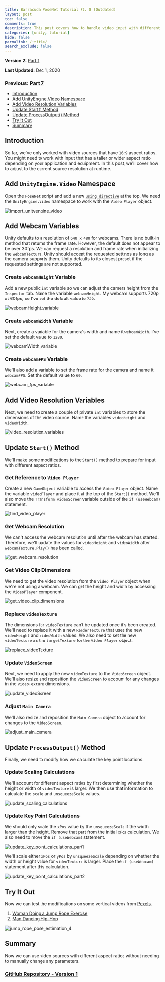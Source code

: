 ```yaml
---
title: Barracuda PoseNet Tutorial Pt. 8 (Outdated)
layout: post
toc: false
comments: true
description: This post covers how to handle video input with different aspect ratios.
categories: [unity, tutorial]
hide: false
permalink: /:title/
search_exclude: false
---
```


**Version 2:** [Part 1](https://christianjmills.com/Barracuda-PoseNet-Tutorial-V2-1/) 

**Last Updated:** Dec 1, 2020

### Previous: [Part 7](https://christianjmills.com/Barracuda-PoseNet-Tutorial-7/)

* [Introduction](#introduction)
* [Add UnityEngine.Video Namespace](#add-unityenginevideo-namespace)
* [Add Video Resolution Variables](#add-video-resolution-variables)
* [Update Start() Method](#update-start-method)
* [Update ProcessOutput() Method](#update-processoutput-method)
* [Try It Out](#try-it-out)
* [Summary](#summary)

## Introduction

So far, we've only worked with video sources that have `16:9` aspect ratios. You might need to work with input that has a taller or wider aspect ratio depending on your application and equipment. In this post, we'll cover how to adjust to the current source resolution at runtime.

## Add `UnityEngine.Video` Namespace

Open the `PoseNet` script and add a new [`using directive`](https://docs.microsoft.com/en-us/dotnet/csharp/language-reference/keywords/using-directive) at the top. We need the `UnityEngine.Video` namespace to work with the `Video Player` object.

![import_unityengine_video](\images\barracuda-posenet-tutorial\part-8\import_unityengine_video.png)



## Add Webcam Variables

Unity defaults to a resolution of `640 x 480` for webcams. There is no built-in method that returns the frame rate. However, the default does not appear to be over 30fps.  We can request a resolution and frame rate when initializing the `webcamTexture`. Unity should accept the requested settings as long as the camera supports them. Unity defaults to its closest preset if the requested settings are not supported.

### Create `webcamHeight` Variable

Add a new public `int` variable so we can adjust the camera height from the `Inspector` tab. Name the variable `webcamHeight`. My webcam supports 720p at 60fps, so I've set the default value to `720`.

![webcamHeight_variable](\images\barracuda-posenet-tutorial\part-8\webcamHeight_variable.png)

### Create `webcamWidth` Variable

Next, create a variable for the camera's width and name it `webcamWidth`. I've set the default value to `1280`.

![webcamWidth_variable](\images\barracuda-posenet-tutorial\part-8\webcamWidth_variable.png)

### Create `webcamFPS` Variable

We'll also add a variable to set the frame rate for the camera and name it `webcamFPS`. Set the default value to `60`.

![webcam_fps_variable](\images\barracuda-posenet-tutorial\part-8\webcam_fps_variable.png)



## Add Video Resolution Variables

Next, we need to create a couple of private `int` variables to store the dimensions of the video source. Name the variables `videoHeight` and `videoWidth`.

![video_resolution_variables](\images\barracuda-posenet-tutorial\part-8\video_resolution_variables.png)



## Update `Start()` Method

We'll make some modifications to the `Start()` method to prepare for input with different aspect ratios.

### Get Reference to `Video Player`

Create a new `GameObject` variable to access the `Video Player` object. Name the variable `videoPlayer` and place it at the top of the `Start()` method. We'll also move the `Transform videoScreen` variable outside of the `if (useWebcam)` statement.

![find_video_player](\images\barracuda-posenet-tutorial\part-8\find_video_player.png)

### Get Webcam Resolution

We can't access the webcam resolution until after the webcam has started. Therefore, we'll update the values for `videoHeight` and `videoWidth` after `webcamTexture.Play()` has been called.

![get_webcam_resolution](\images\barracuda-posenet-tutorial\part-8\get_webcam_resolution.png)

### Get Video Clip Dimensions

We need to get the video resolution from the `Video Player` object when we're not using a webcam. We can get the height and width by accessing the `VideoPlayer` component.

![get_video_clip_dimensions](\images\barracuda-posenet-tutorial\part-8\get_video_clip_dimensions.png)

### Replace `videoTexture`

The dimensions for `videoTexture` can't be updated once it's been created. We'll need to replace it with a new `RenderTexture` that uses the new `videoHeight` and `videoWidth` values. We also need to set the new `videoTexture` as the `targetTexture` for the `Video Player` object.

![replace_videoTexture](\images\barracuda-posenet-tutorial\part-8\replace_videoTexture.png)

### Update `VideoScreen`

Next, we need to apply the new `videoTexture` to the `VideoScreen` object. We'll also resize and reposition the `VideoScreen` to account for any changes in the `videoTexture` dimensions. 

![update_videoScreen](\images\barracuda-posenet-tutorial\part-8\update_videoScreen_2.png)

### Adjust `Main Camera`

We'll also resize and reposition the `Main Camera` object to account for changes to the `VideoScreen`.

![adjust_main_camera](\images\barracuda-posenet-tutorial\part-8\adjust_main_camera.png)



## Update `ProcessOutput()` Method

Finally, we need to modify how we calculate the key point locations.

### Update Scaling Calculations

We'll account for different aspect ratios by first determining whether the height or width of `videoTexture` is larger. We then use that information to calculate the `scale` and `unsqueezeScale` values.

![update_scaling_calculations](\images\barracuda-posenet-tutorial\part-8\update_scaling_calculations.png)

### Update Key Point Calculations

We should only scale the `xPos` value by the `unsqueezeScale` if the width larger than the height. Remove that part from the initial `xPos` calculation. We also need to move the `if (useWebcam)` statement.

![update_key_point_calculations_part1](\images\barracuda-posenet-tutorial\part-8\update_key_point_calculations_part1v2.png)

We'll scale either `xPos` or `yPos` by `unsqueezeScale` depending on whether the width or height value for `videoTexture` is larger. Place the `if (useWebcam)` statement after this calculation.

![update_key_point_calculations_part2](\images\barracuda-posenet-tutorial\part-8\update_key_point_calculations_part2.png)



## Try It Out

Now we can test the modifications on some vertical videos from [Pexels](https://www.pexels.com/).

1. [Woman Doing a Jump Rope Exercise](https://www.pexels.com/video/woman-doing-a-jump-rope-exercise-2785536/)
2. [Man Dancing Hip-Hop](https://www.pexels.com/video/man-dancing-hip-hop-2795742/)

![jump_rope_pose_estimation_4](\images\barracuda-posenet-tutorial\part-8\jump_rope_pose_estimation_4.gif)



## Summary

Now we can use video sources with different aspect ratios without needing to manually change any parameters.

### [GitHub Repository - Version 1](https://github.com/cj-mills/Barracuda-PoseNet-Tutorial/tree/Version-1)

